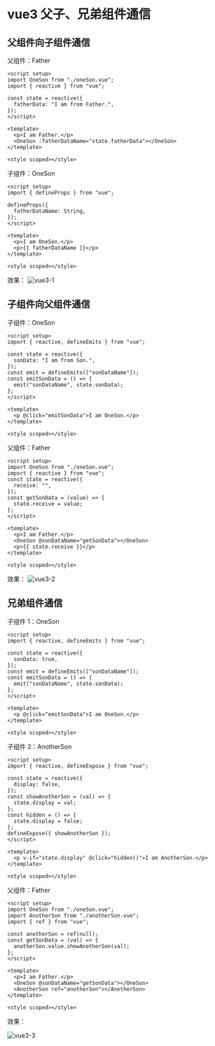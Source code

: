 # vue3 父子、兄弟组件通信

## 父组件向子组件通信

父组件：Father

```vue
<script setup>
import OneSon from "./oneSon.vue";
import { reactive } from "vue";

const state = reactive({
  fatherData: "I am from Father.",
});
</script>

<template>
  <p>I am Father.</p>
  <OneSon :fatherDataName="state.fatherData"></OneSon>
</template>

<style scoped></style>
```

子组件：OneSon

```vue
<script setup>
import { defineProps } from "vue";

defineProps({
  fatherDataName: String,
});
</script>

<template>
  <p>I am OneSon.</p>
  <p>{{ fatherDataName }}</p>
</template>

<style scoped></style>
```

效果：
![vue3-1](https://zhang.beer:9999/ache/beer/blog/vue3-1.png)

## 子组件向父组件通信

子组件：OneSon

```vue
<script setup>
import { reactive, defineEmits } from "vue";

const state = reactive({
  sonData: "I am from Son.",
});
const emit = defineEmits(["sonDataName"]);
const emitSonData = () => {
  emit("sonDataName", state.sonData);
};
</script>

<template>
  <p @click="emitSonData">I am OneSon.</p>
</template>

<style scoped></style>
```

父组件：Father

```vue
<script setup>
import OneSon from "./oneSon.vue";
import { reactive } from "vue";
const state = reactive({
  receive: "",
});
const getSonData = (value) => {
  state.receive = value;
};
</script>

<template>
  <p>I am Father.</p>
  <OneSon @sonDataName="getSonData"></OneSon>
  <p>{{ state.receive }}</p>
</template>

<style scoped></style>
```

效果：
![vue3-2](https://zhang.beer:9999/ache/beer/blog/vue3-2.gif)

## 兄弟组件通信

子组件 1：OneSon

```vue
<script setup>
import { reactive, defineEmits } from "vue";

const state = reactive({
  sonData: true,
});
const emit = defineEmits(["sonDataName"]);
const emitSonData = () => {
  emit("sonDataName", state.sonData);
};
</script>

<template>
  <p @click="emitSonData">I am OneSon.</p>
</template>

<style scoped></style>
```

子组件 2：AnotherSon

```vue
<script setup>
import { reactive, defineExpose } from "vue";

const state = reactive({
  display: false,
});
const showAnotherSon = (val) => {
  state.display = val;
};
const hidden = () => {
  state.display = false;
};
defineExpose({ showAnotherSon });
</script>

<template>
  <p v-if="state.display" @click="hidden()">I am AnotherSon.</p>
</template>

<style scoped></style>
```

父组件：Father

```vue
<script setup>
import OneSon from "./oneSon.vue";
import AnotherSon from "./anotherSon.vue";
import { ref } from "vue";

const anotherSon = ref(null);
const getSonData = (val) => {
  anotherSon.value.showAnotherSon(val);
};
</script>

<template>
  <p>I am Father.</p>
  <OneSon @sonDataName="getSonData"></OneSon>
  <AnotherSon ref="anotherSon"></AnotherSon>
</template>

<style scoped></style>
```

效果：

![vue3-3](https://zhang.beer:9999/ache/beer/blog/vue3-3.gif)
